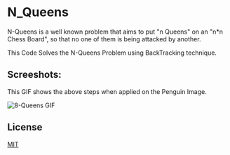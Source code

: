 # N_Queens

N-Queens is a well known problem that aims to put "n Queens" on an "n*n Chess Board",
so that no one of them is being attacked by another.

This Code Solves the N-Queens Problem using BackTracking technique.
  
  
## Screeshots:

  This GIF shows the above steps when applied on the Penguin Image.
  
  ![8-Queens GIF](8-Queens.gif)
  
  
## License

[MIT](https://choosealicense.com/licenses/mit/)
 

